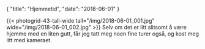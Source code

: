 {
    "title": "Hjemmetid",
    "date": "2018-06-01"
}

{{< photogrid-43-tall-wide tall="/img/2018-06-01_001.jpg" wide="/img/2018-06-01_002.jpg" >}}
Selv om det er litt slitsomt å være hjemme med en liten gutt, får jeg tatt meg noen fine turer også, og kost meg litt med kameraet.